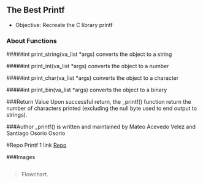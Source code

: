 ## The Best Printf
- Objective: Recreate the C library printf


### About Functions

#####int print_string(va_list *args)
converts the object to a string


#####int print_int(va_list *args)
converts the object to a number


#####int print_char(va_list *args)
converts the object to a character


#####int print_bin(va_list *args)
converts the object to a binary


###Return Value
Upon successful return, the _printf() function return the number of characters printed (excluding the null byte used to end output to strings).


###Author
_printf() is written and maintained by Mateo Acevedo Velez and Santiago Osorio Osorio


#Repo Printf 1 link [Repo ](https://github.com/TEOACEVEDO/printf)


###Images


![]()

> Flowchart.
